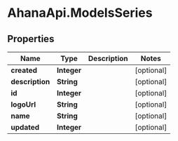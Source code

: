 # AhanaApi.ModelsSeries

## Properties
Name | Type | Description | Notes
------------ | ------------- | ------------- | -------------
**created** | **Integer** |  | [optional] 
**description** | **String** |  | [optional] 
**id** | **Integer** |  | [optional] 
**logoUrl** | **String** |  | [optional] 
**name** | **String** |  | [optional] 
**updated** | **Integer** |  | [optional] 


